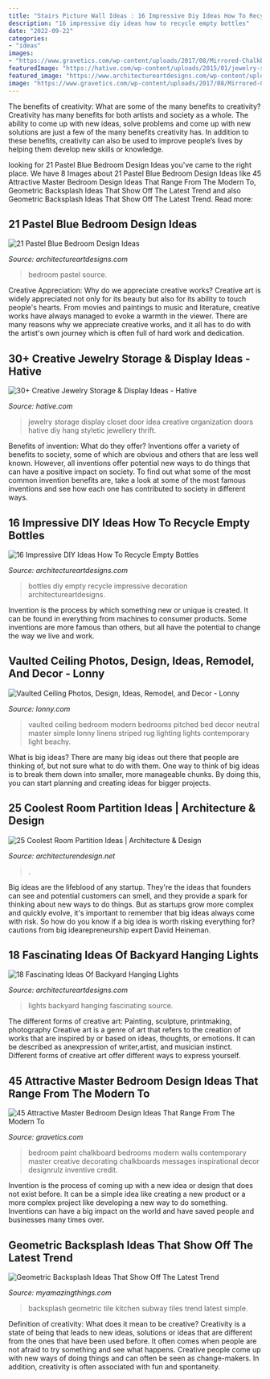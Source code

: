 ```yaml
---
title: "Stairs Picture Wall Ideas : 16 Impressive Diy Ideas How To Recycle Empty Bottles"
description: "16 impressive diy ideas how to recycle empty bottles"
date: "2022-09-22"
categories:
- "ideas"
images:
- "https://www.gravetics.com/wp-content/uploads/2017/08/Mirrored-Chalkboard.jpg"
featuredImage: "https://hative.com/wp-content/uploads/2015/01/jewelry-storage-display-ideas/31-old-closet-door-display-idea.jpg"
featured_image: "https://www.architectureartdesigns.com/wp-content/uploads/2016/06/1-64.jpg"
image: "https://www.gravetics.com/wp-content/uploads/2017/08/Mirrored-Chalkboard.jpg"
---
```



The benefits of creativity: What are some of the many benefits to creativity?
Creativity has many benefits for both artists and society as a whole. The ability to come up with new ideas, solve problems and come up with new solutions are just a few of the many benefits creativity has. In addition to these benefits, creativity can also be used to improve people’s lives by helping them develop new skills or knowledge.

	

		
looking for 21 Pastel Blue Bedroom Design Ideas you've came to the right place. We have 8 Images about 21 Pastel Blue Bedroom Design Ideas like 45 Attractive Master Bedroom Design Ideas That Range From The Modern To, Geometric Backsplash Ideas That Show Off The Latest Trend and also Geometric Backsplash Ideas That Show Off The Latest Trend. Read more:
		
    
## 21 Pastel Blue Bedroom Design Ideas

<img loading=lazy src="https://www.architectureartdesigns.com/wp-content/uploads/2015/05/725.jpg" onerror="this.onerror=null;this.src='https://tse1.mm.bing.net/th?id=OIP.X7ZxzRRiQm9xdyW1wPBbdAHaKd&amp;pid=15.1';" alt="21 Pastel Blue Bedroom Design Ideas">

_Source: architectureartdesigns.com_

>bedroom pastel source. 

	

Creative Appreciation: Why do we appreciate creative works?
Creative art is widely appreciated not only for its beauty but also for its ability to touch people's hearts. From movies and paintings to music and literature, creative works have always managed to evoke a warmth in the viewer. There are many reasons why we appreciate creative works, and it all has to do with the artist's own journey which is often full of hard work and dedication.

    
## 30+ Creative Jewelry Storage &amp; Display Ideas - Hative

<img loading=lazy src="https://hative.com/wp-content/uploads/2015/01/jewelry-storage-display-ideas/31-old-closet-door-display-idea.jpg" onerror="this.onerror=null;this.src='https://tse3.mm.bing.net/th?id=OIP.WDmjR3YVnfWx-6geBf_6-wHaJ4&amp;pid=15.1';" alt="30+ Creative Jewelry Storage &amp; Display Ideas - Hative">

_Source: hative.com_

>jewelry storage display closet door idea creative organization doors hative diy hang styletic jewellery thrift. 

	

Benefits of invention: What do they offer?
Inventions offer a variety of benefits to society, some of which are obvious and others that are less well known. However, all inventions offer potential new ways to do things that can have a positive impact on society. To find out what some of the most common invention benefits are, take a look at some of the most famous inventions and see how each one has contributed to society in different ways.

    
## 16 Impressive DIY Ideas How To Recycle Empty Bottles

<img loading=lazy src="https://www.architectureartdesigns.com/wp-content/uploads/2013/03/decoration-bottles-diy-ArchitectureArtDesigns-14.jpg" onerror="this.onerror=null;this.src='https://tse1.mm.bing.net/th?id=OIP.pjZn0FNMfvY0taDydgX2CAHaJ6&amp;pid=15.1';" alt="16 Impressive DIY Ideas How To Recycle Empty Bottles">

_Source: architectureartdesigns.com_

>bottles diy empty recycle impressive decoration architectureartdesigns. 

	

Invention is the process by which something new or unique is created. It can be found in everything from machines to consumer products. Some inventions are more famous than others, but all have the potential to change the way we live and work.

    
## Vaulted Ceiling Photos, Design, Ideas, Remodel, And Decor - Lonny

<img loading=lazy src="http://www1.pictures.lonny.com/lo/wjRT_NUfK4Ex.jpg" onerror="this.onerror=null;this.src='https://tse2.mm.bing.net/th?id=OIP.9Nxny7DajhsfsNrSe-72ygHaLH&amp;pid=15.1';" alt="Vaulted Ceiling Photos, Design, Ideas, Remodel, and Decor - Lonny">

_Source: lonny.com_

>vaulted ceiling bedroom modern bedrooms pitched bed decor neutral master simple lonny linens striped rug lighting lights contemporary light beachy. 

	

What is big ideas?
There are many big ideas out there that people are thinking of, but not sure what to do with them. One way to think of big ideas is to break them down into smaller, more manageable chunks. By doing this, you can start planning and creating ideas for bigger projects.

    
## 25 Coolest Room Partition Ideas | Architecture &amp; Design

<img loading=lazy src="https://cdn.architecturendesign.net/wp-content/uploads/2014/08/3137.jpg" onerror="this.onerror=null;this.src='https://tse2.mm.bing.net/th?id=OIP.0U4_h8rUDRzr4zKdHGWjhgHaLK&amp;pid=15.1';" alt="25 Coolest Room Partition Ideas | Architecture &amp; Design">

_Source: architecturendesign.net_

>. 

	

Big ideas are the lifeblood of any startup. They're the ideas that founders can see and potential customers can smell, and they provide a spark for thinking about new ways to do things. But as startups grow more complex and quickly evolve, it's important to remember that big ideas always come with risk. So how do you know if a big idea is worth risking everything for? cautions from big idearepreneurship expert David Heineman.

    
## 18 Fascinating Ideas Of Backyard Hanging Lights

<img loading=lazy src="https://www.architectureartdesigns.com/wp-content/uploads/2016/06/1-64.jpg" onerror="this.onerror=null;this.src='https://tse2.mm.bing.net/th?id=OIP.AHNEKYRGVeYygqjp766EagAAAA&amp;pid=15.1';" alt="18 Fascinating Ideas Of Backyard Hanging Lights">

_Source: architectureartdesigns.com_

>lights backyard hanging fascinating source. 

	

The different forms of creative art: Painting, sculpture, printmaking, photography
Creative art is a genre of art that refers to the creation of works that are inspired by or based on ideas, thoughts, or emotions. It can be described as anexpression of writer,artist, and musician instinct. Different forms of creative art offer different ways to express yourself.

    
## 45 Attractive Master Bedroom Design Ideas That Range From The Modern To

<img loading=lazy src="https://www.gravetics.com/wp-content/uploads/2017/08/Mirrored-Chalkboard.jpg" onerror="this.onerror=null;this.src='https://tse2.mm.bing.net/th?id=OIP.en_VHd-0Z9fxZX7Rt9FG4AHaLH&amp;pid=15.1';" alt="45 Attractive Master Bedroom Design Ideas That Range From The Modern To">

_Source: gravetics.com_

>bedroom paint chalkboard bedrooms modern walls contemporary master creative decorating chalkboards messages inspirational decor designrulz inventive credit. 

	

Invention is the process of coming up with a new idea or design that does not exist before. It can be a simple idea like creating a new product or a more complex project like developing a new way to do something. Inventions can have a big impact on the world and have saved people and businesses many times over.

    
## Geometric Backsplash Ideas That Show Off The Latest Trend

<img loading=lazy src="http://myamazingthings.com/wp-content/uploads/2018/01/geometric-tile-backsplash-3-.jpg" onerror="this.onerror=null;this.src='https://tse1.mm.bing.net/th?id=OIP.hC7Ch87gV5zbgc-x-vgFVgHaLH&amp;pid=15.1';" alt="Geometric Backsplash Ideas That Show Off The Latest Trend">

_Source: myamazingthings.com_

>backsplash geometric tile kitchen subway tiles trend latest simple. 

	

Definition of creativity: What does it mean to be creative?
Creativity is a state of being that leads to new ideas, solutions or ideas that are different from the ones that have been used before. It often comes when people are not afraid to try something and see what happens. Creative people come up with new ways of doing things and can often be seen as change-makers. In addition, creativity is often associated with fun and spontaneity.

